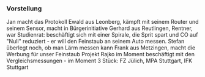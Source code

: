 ### Vorstellung

Jan macht das Protokoll
Ewald aus Leonberg, kämpft mit seinem Router und seinem Sensor, macht in Bürgerinitiative
Gerhard aus Reutlingen, Rentner, war Studienrat: beschäftigt sich mit einer Spirale, die Sprit spart und CO auf "Null" reduziert - er will den Feinstaub an seinem Auto messen.
Stefan überlegt noch, ob man Lärm messen kann
Frank aus Metzingen, macht die Werbung für unser Feinstaub Projekt
Rajko im Moment beschäftigt mit den Vergleichsmessungen - im Moment 3 Stück: FZ Jülich, MPA Stuttgart, IFK Stuttgart







